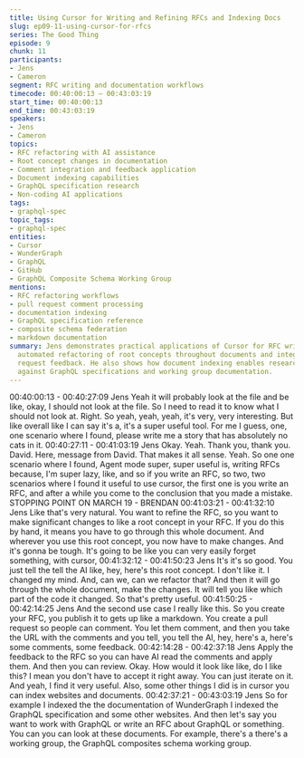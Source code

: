 ```yaml
---
title: Using Cursor for Writing and Refining RFCs and Indexing Docs
slug: ep09-11-using-cursor-for-rfcs
series: The Good Thing
episode: 9
chunk: 11
participants:
- Jens
- Cameron
segment: RFC writing and documentation workflows
timecode: 00:40:00:13 – 00:43:03:19
start_time: 00:40:00:13
end_time: 00:43:03:19
speakers:
- Jens
- Cameron
topics:
- RFC refactoring with AI assistance
- Root concept changes in documentation
- Comment integration and feedback application
- Document indexing capabilities
- GraphQL specification research
- Non-coding AI applications
tags:
- graphql-spec
topic_tags:
- graphql-spec
entities:
- Cursor
- WunderGraph
- GraphQL
- GitHub
- GraphQL Composite Schema Working Group
mentions:
- RFC refactoring workflows
- pull request comment processing
- documentation indexing
- GraphQL specification reference
- composite schema federation
- markdown documentation
summary: Jens demonstrates practical applications of Cursor for RFC writing, including
  automated refactoring of root concepts throughout documents and integrating pull
  request feedback. He also shows how document indexing enables research by cross-referencing
  against GraphQL specifications and working group documentation.
---
```


00:40:00:13 - 00:40:27:09
Jens
Yeah it will probably look at the file and be like, okay, I should not look at the file. So I need to
read it to know what I should not look at. Right. So yeah, yeah, yeah, it's very, very interesting.
But like overall like I can say it's a, it's a super useful tool. For me I guess, one, one scenario
where I found, please write me a story that has absolutely no cats in it.
00:40:27:11 - 00:41:03:19
Jens
Okay. Yeah. Thank you, thank you. David. Here, message from David. That makes it all sense.
Yeah. So one one scenario where I found, Agent mode super, super useful is, writing RFCs
because, I'm super lazy, like, and so if you write an RFC, so two, two scenarios where I found it
useful to use cursor, the first one is you write an RFC, and after a while you come to the
conclusion that you made a mistake.
STOPPING POINT ON MARCH 19 - BRENDAN
00:41:03:21 - 00:41:32:10
Jens
Like that's very natural. You want to refine the RFC, so you want to make significant changes to
like a root concept in your RFC. If you do this by hand, it means you have to go through this
whole document. And wherever you use this root concept, you now have to make changes. And
it's gonna be tough. It's going to be like you can very easily forget something, with cursor,
00:41:32:12 - 00:41:50:23
Jens
It's it's so good. You just tell the tell the AI like, hey, here's this root concept. I don't like it. I
changed my mind. And, can we, can we refactor that? And then it will go through the whole
document, make the changes. It will tell you like which part of the code it changed. So that's
pretty useful.
00:41:50:25 - 00:42:14:25
Jens
And the second use case I really like this. So you create your RFC, you publish it to gets up like
a markdown. You create a pull request so people can comment. You let them comment, and
then you take the URL with the comments and you tell, you tell the AI, hey, here's a, here's
some comments, some feedback.
00:42:14:28 - 00:42:37:18
Jens
Apply the feedback to the RFC so you can have AI read the comments and apply them. And
then you can review. Okay. How would it look like like, do I like this? I mean you don't have to
accept it right away. You can just iterate on it. And yeah, I find it very useful. Also, some other
things I did is in cursor you can index websites and documents.
00:42:37:21 - 00:43:03:19
Jens
So for example I indexed the the documentation of WunderGraph I indexed the GraphQL
specification and some other websites. And then let's say you want to work with GraphQL or
write an RFC about GraphQL or something. You can you can look at these documents. For
example, there's a there's a working group, the GraphQL composites schema working group.